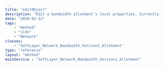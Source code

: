 ```yaml
---
title: "editObject"
description: "Edit a bandwidth allotment's local properties. Currently you may only change an allotment's name. Use the [SoftLayer_Network_Bandwidth_Version1_Allotment::reassignServers](reference/datatypes/$1/#$2) and [SoftLayer_Network_Bandwidth_Version1_Allotment::unassignServers](reference/datatypes/$1/#$2) methods to move servers in and out of your allotments. "
date: "2018-02-12"
tags:
    - "method"
    - "sldn"
    - "Network"
classes:
    - "SoftLayer_Network_Bandwidth_Version1_Allotment"
type: "reference"
layout: "method"
mainService : "SoftLayer_Network_Bandwidth_Version1_Allotment"
---
```

